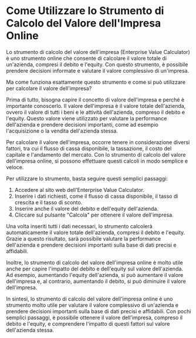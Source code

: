 Come Utilizzare lo Strumento di Calcolo del Valore dell'Impresa Online
======================================================================

Lo strumento di calcolo del valore dell'impresa (Enterprise Value Calculator) è uno strumento online che consente di calcolare il valore totale di un'azienda, compresi il debito e l'equity. Con questo strumento, è possibile prendere decisioni informate e valutare il valore complessivo di un'impresa.

Ma come funziona esattamente questo strumento e come si può utilizzare per calcolare il valore dell'impresa?

Prima di tutto, bisogna capire il concetto di valore dell'impresa e perché è importante conoscerlo. Il valore dell'impresa è il valore totale dell'azienda, ovvero il valore di tutti i beni e le attività dell'azienda, compreso il debito e l'equity. Questo valore viene utilizzato per valutare la performance dell'azienda e prendere decisioni importanti, come ad esempio l'acquisizione o la vendita dell'azienda stessa.

Per calcolare il valore dell'impresa, occorre tenere in considerazione diversi fattori, tra cui il flusso di cassa disponibile, la tassazione, il costo del capitale e l'andamento del mercato. Con lo strumento di calcolo del valore dell'impresa online, si possono effettuare questi calcoli in modo semplice e veloce.

Per utilizzare lo strumento, basta seguire questi semplici passaggi:

1. Accedere al sito web dell'Enterprise Value Calculator.
2. Inserire i dati richiesti, come il flusso di cassa disponibile, il tasso di crescita e il tasso di sconto.
3. Inserire anche il valore del debito e dell'equity dell'azienda.
4. Cliccare sul pulsante "Calcola" per ottenere il valore dell'impresa.

Una volta inseriti tutti i dati necessari, lo strumento calcolerà automaticamente il valore totale dell'azienda, compresi il debito e l'equity. Grazie a questo risultato, sarà possibile valutare la performance dell'azienda e prendere decisioni importanti sulla base di dati precisi e affidabili.

Inoltre, lo strumento di calcolo del valore dell'impresa online è molto utile anche per capire l'impatto del debito e dell'equity sul valore dell'azienda. Ad esempio, aumentando l'equity dell'azienda, si può aumentare il valore dell'impresa e, al contrario, aumentando il debito, si può diminuire il valore dell'impresa.

In sintesi, lo strumento di calcolo del valore dell'impresa online è uno strumento molto utile per valutare il valore complessivo di un'azienda e prendere decisioni importanti sulla base di dati precisi e affidabili. Con pochi semplici passaggi, è possibile ottenere il valore dell'impresa, compreso il debito e l'equity, e comprendere l'impatto di questi fattori sul valore dell'azienda stessa.